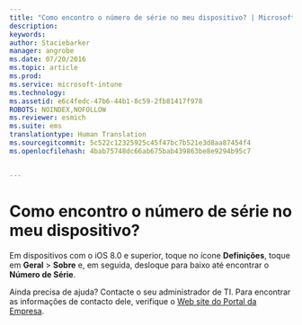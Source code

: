 ```yaml
---
title: "Como encontro o número de série no meu dispositivo? | Microsoft Intune"
description: 
keywords: 
author: Staciebarker
manager: angrobe
ms.date: 07/20/2016
ms.topic: article
ms.prod: 
ms.service: microsoft-intune
ms.technology: 
ms.assetid: e6c4fedc-47b6-44b1-8c59-2fb81417f978
ROBOTS: NOINDEX,NOFOLLOW
ms.reviewer: esmich
ms.suite: ems
translationtype: Human Translation
ms.sourcegitcommit: 5c522c12325925c45f47bc7b521e3d8aa87454f4
ms.openlocfilehash: 4bab75748dc66ab675bab439863be8e9294b95c7


---
```



# Como encontro o número de série no meu dispositivo?

Em dispositivos com o iOS 8.0 e superior, toque no ícone **Definições**, toque em **Geral** > **Sobre** e, em seguida, desloque para baixo até encontrar o **Número de Série**.

Ainda precisa de ajuda? Contacte o seu administrador de TI. Para encontrar as informações de contacto dele, verifique o [Web site do Portal da Empresa](http://portal.manage.microsoft.com).





<!--HONumber=Sep16_HO2-->


